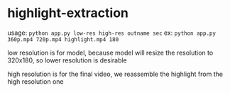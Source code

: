 # highlight-extraction

usage: `python app.py low-res high-res outname sec`
ex: `python app.py 360p.mp4 720p.mp4 highlight.mp4 180`

low resolution is for model, because model will resize the resolution to 320x180, so lower resolution is desirable

high resolution is for the final video, we reassemble the highlight from the high resolution one

